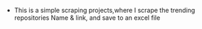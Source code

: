 * This is a simple scraping projects,where I scrape the trending repositories Name & link, and save to an excel file
